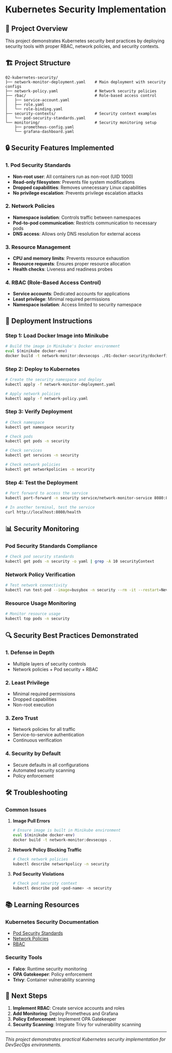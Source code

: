 # Kubernetes Security Implementation

## 🎯 **Project Overview**
This project demonstrates Kubernetes security best practices by deploying security tools with proper RBAC, network policies, and security contexts.

## 🏗️ **Project Structure**

```
02-kubernetes-security/
├── network-monitor-deployment.yaml    # Main deployment with security configs
├── network-policy.yaml                # Network security policies
├── rbac/                              # Role-based access control
│   ├── service-account.yaml
│   ├── role.yaml
│   └── role-binding.yaml
├── security-contexts/                 # Security context examples
│   └── pod-security-standards.yaml
└── monitoring/                        # Security monitoring setup
    ├── prometheus-config.yaml
    └── grafana-dashboard.yaml
```

## 🔒 **Security Features Implemented**

### **1. Pod Security Standards**
- **Non-root user**: All containers run as non-root (UID 1000)
- **Read-only filesystem**: Prevents file system modifications
- **Dropped capabilities**: Removes unnecessary Linux capabilities
- **No privilege escalation**: Prevents privilege escalation attacks

### **2. Network Policies**
- **Namespace isolation**: Controls traffic between namespaces
- **Pod-to-pod communication**: Restricts communication to necessary pods
- **DNS access**: Allows only DNS resolution for external access

### **3. Resource Management**
- **CPU and memory limits**: Prevents resource exhaustion
- **Resource requests**: Ensures proper resource allocation
- **Health checks**: Liveness and readiness probes

### **4. RBAC (Role-Based Access Control)**
- **Service accounts**: Dedicated accounts for applications
- **Least privilege**: Minimal required permissions
- **Namespace isolation**: Access limited to security namespace

## 🚀 **Deployment Instructions**

### **Step 1: Load Docker Image into Minikube**
```bash
# Build the image in Minikube's Docker environment
eval $(minikube docker-env)
docker build -t network-monitor:devsecops ./01-docker-security/dockerfiles/network-monitor/
```

### **Step 2: Deploy to Kubernetes**
```bash
# Create the security namespace and deploy
kubectl apply -f network-monitor-deployment.yaml

# Apply network policies
kubectl apply -f network-policy.yaml
```

### **Step 3: Verify Deployment**
```bash
# Check namespace
kubectl get namespace security

# Check pods
kubectl get pods -n security

# Check services
kubectl get services -n security

# Check network policies
kubectl get networkpolicies -n security
```

### **Step 4: Test the Deployment**
```bash
# Port forward to access the service
kubectl port-forward -n security service/network-monitor-service 8080:80

# In another terminal, test the service
curl http://localhost:8080/health
```

## 📊 **Security Monitoring**

### **Pod Security Standards Compliance**
```bash
# Check pod security standards
kubectl get pods -n security -o yaml | grep -A 10 securityContext
```

### **Network Policy Verification**
```bash
# Test network connectivity
kubectl run test-pod --image=busybox -n security --rm -it --restart=Never -- sh
```

### **Resource Usage Monitoring**
```bash
# Monitor resource usage
kubectl top pods -n security
```

## 🔍 **Security Best Practices Demonstrated**

### **1. Defense in Depth**
- Multiple layers of security controls
- Network policies + Pod security + RBAC

### **2. Least Privilege**
- Minimal required permissions
- Dropped capabilities
- Non-root execution

### **3. Zero Trust**
- Network policies for all traffic
- Service-to-service authentication
- Continuous verification

### **4. Security by Default**
- Secure defaults in all configurations
- Automated security scanning
- Policy enforcement

## 🛠️ **Troubleshooting**

### **Common Issues**

1. **Image Pull Errors**
   ```bash
   # Ensure image is built in Minikube environment
   eval $(minikube docker-env)
   docker build -t network-monitor:devsecops .
   ```

2. **Network Policy Blocking Traffic**
   ```bash
   # Check network policies
   kubectl describe networkpolicy -n security
   ```

3. **Pod Security Violations**
   ```bash
   # Check pod security context
   kubectl describe pod <pod-name> -n security
   ```

## 📚 **Learning Resources**

### **Kubernetes Security Documentation**
- [Pod Security Standards](https://kubernetes.io/docs/concepts/security/pod-security-standards/)
- [Network Policies](https://kubernetes.io/docs/concepts/services-networking/network-policies/)
- [RBAC](https://kubernetes.io/docs/reference/access-authn-authz/rbac/)

### **Security Tools**
- **Falco**: Runtime security monitoring
- **OPA Gatekeeper**: Policy enforcement
- **Trivy**: Container vulnerability scanning

## 🚀 **Next Steps**

1. **Implement RBAC**: Create service accounts and roles
2. **Add Monitoring**: Deploy Prometheus and Grafana
3. **Policy Enforcement**: Implement OPA Gatekeeper
4. **Security Scanning**: Integrate Trivy for vulnerability scanning

---

*This project demonstrates practical Kubernetes security implementation for DevSecOps environments.* 